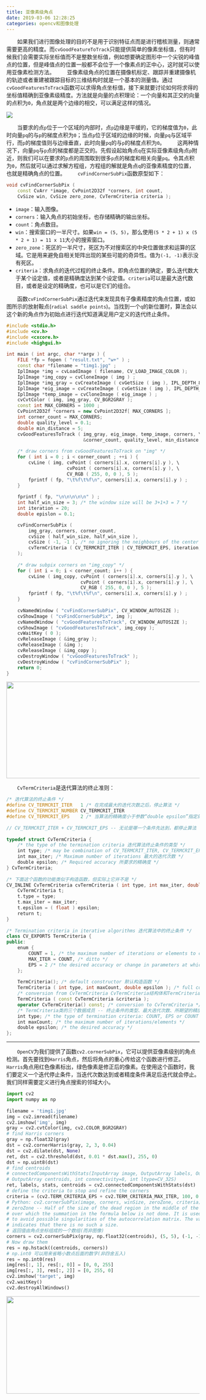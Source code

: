 ```yaml
---
title: 亚像素级角点
date: 2019-03-06 12:28:25
categories: opencv和图像处理
---
```

&emsp;&emsp;如果我们进行图像处理的目的不是用于识别特征点而是进行稽核测量，则通常需要更高的精度。而`cvGoodFeatureToTrack`只能提供简单的像素坐标值，但有时候我们会需要实际坐标值而不是整数坐标值，例如想要确定图形中一个尖锐的峰值点的位置，但是峰值点的位置一般都不会位于一个像素点的正中心，这时就可以使用亚像素检测方法。
&emsp;&emsp;亚像素级角点的位置在摄像机标定、跟踪并重建摄像机的轨迹或者重建被跟踪目标的三维结构时就是一个基本的测量值。通过`cvGoodFeaturesToTrack`函数可以求得角点坐标值，接下来就要讨论如何将求得的坐标值精确到亚像素级精度。方法就是向量的点积理论：一个向量和其正交的向量的点积为`0`，角点就是两个边缘的相交，可以满足这样的情况。

<img src="./亚像素级角点/1.png">

&emsp;&emsp;当要求的点`p`位于一个区域的内部时，点`p`边缘是平缓的，它的梯度值为`0`，此时向量`pq`的与`p`的梯度点积为`0`；当点`p`位于区域的边缘的时候，向量`pq`与区域平行，而`p`的梯度值则与边缘垂直，此时向量`pq`的与`p`的梯度点积为`0`。
&emsp;&emsp;这两种情况下，向量`pq`与`p`点的梯度都是正交的。先假设起始角点`q`在实际亚像素级角点`p`附近，则我们可以在要求的`p`点的周围取到很多`p`点的梯度和相关向量`pq`。令其点积为`0`，然后就可以通过求解方程组，方程组的解就是角点`q`的亚像素精度的位置，也就是精确角点的位置。
&emsp;&emsp;`cvFindCornerSubPix`函数原型如下：

``` cpp
void cvFindCornerSubPix (
    const CvArr *image, CvPoint2D32f *corners, int count,
    CvSize win, CvSize zero_zone, CvTermCriteria criteria );
```

- `image`：输入图像。
- `corners`：输入角点的初始坐标，也存储精确的输出坐标。
- `count`：角点数目。
- `win`：搜索窗口的一半尺寸。如果`win = (5, 5)`，那么使用`(5 * 2 + 1) x (5 * 2 + 1) = 11 x 11`大小的搜索窗口。
- `zero_zone`：死区的一半尺寸，死区为不对搜索区的中央位置做求和运算的区域。它是用来避免自相关矩阵出现的某些可能的奇异性。值为`(-1, -1)`表示没有死区。
- `criteria`：求角点的迭代过程的终止条件。即角点位置的确定，要么迭代数大于某个设定值，或者是精确度达到某个设定值。`criteria`可以是最大迭代数目，或者是设定的精确度，也可以是它们的组合。

&emsp;&emsp;函数`cvFindCornerSubPix`通过迭代来发现具有子像素精度的角点位置，或如图所示的放射鞍点(`radial saddle points`)。当找到一个`q`的新位置时，算法会以这个新的角点作为初始点进行迭代知道满足用户定义的迭代终止条件。

``` cpp
#include <stdio.h>
#include <cv.h>
#include <cxcore.h>
#include <highgui.h>
​
int main ( int argc, char **argv ) {
    FILE *fp = fopen ( "result.txt", "w+" ) ;
    const char *filename = "timg1.jpg" ;
    IplImage *img = cvLoadImage ( filename, CV_LOAD_IMAGE_COLOR );
    IplImage *img_copy = cvCloneImage ( img ) ;
    IplImage *img_gray = cvCreateImage ( cvGetSize ( img ), IPL_DEPTH_8U, 1 ) ;
    IplImage *eig_image = cvCreateImage ( cvGetSize ( img ), IPL_DEPTH_32F, 1 );
    IplImage *temp_image = cvCloneImage ( eig_image ) ;
    cvCvtColor ( img, img_gray, CV_BGR2GRAY );
    const int MAX_CORNERS = 1000 ;
    CvPoint2D32f *corners = new CvPoint2D32f[ MAX_CORNERS ];
    int corner_count = MAX_CORNERS;
    double quality_level = 0.1;
    double min_distance = 5;
    cvGoodFeaturesToTrack ( img_gray, eig_image, temp_image, corners, \
                            &corner_count, quality_level, min_distance );
​
    /* draw corners from cvGoodFeaturesToTrack on "img" */
    for ( int i = 0 ; i < corner_count ; ++i ) {
        cvLine ( img, cvPoint ( corners[i].x, corners[i].y ), \
                      cvPoint ( corners[i].x, corners[i].y ), \
                      CV_RGB ( 255, 0, 0 ), 5 );
        fprintf ( fp, "\t%f\t%f\n", corners[i].x, corners[i].y ) ;
    }
​
    fprintf ( fp, "\n\n\n\n\n" ) ;
    int half_win_size = 3; /* the window size will be 3+1+3 = 7 */
    int iteration = 20;
    double epislon = 0.1;

    cvFindCornerSubPix (
        img_gray, corners, corner_count,
        cvSize ( half_win_size, half_win_size ),
        cvSize ( -1, -1 ), /* no ignoring the neighbours of the center corner */
        cvTermCriteria ( CV_TERMCRIT_ITER | CV_TERMCRIT_EPS, iteration, epislon )
    );
​
    /* draw subpix corners on "img_copy" */
    for ( int i = 0; i < corner_count; i++ ) {
        cvLine ( img_copy, cvPoint ( corners[i].x, corners[i].y ), \
                           cvPoint ( corners[i].x, corners[i].y ), \
                           CV_RGB ( 255, 0, 0 ), 5 );
        fprintf ( fp, "\t%f\t%f\n", corners[i].x, corners[i].y ) ;
    }
​
    cvNamedWindow ( "cvFindCornerSubPix", CV_WINDOW_AUTOSIZE );
    cvShowImage ( "cvFindCornerSubPix", img );
    cvNamedWindow ( "cvGoodFeaturesToTrack", CV_WINDOW_AUTOSIZE );
    cvShowImage ( "cvGoodFeaturesToTrack", img_copy );
    cvWaitKey ( 0 );
    cvReleaseImage ( &img_gray );
    cvReleaseImage ( &img );
    cvReleaseImage ( &img_copy );
    cvDestroyWindow ( "cvGoodFeaturesToTrack" );
    cvDestroyWindow ( "cvFindCornerSubPix" );
    return 0;
}
```

<img src="./亚像素级角点/2.png" height="252" width="693">

&emsp;&emsp;`CvTermCriteria`是迭代算法的终止准则：

``` cpp
/* 迭代算法的终止条件 */
#define CV_TERMCRIT_ITER   1 /* 在完成最大的迭代次数之后，停止算法 */
#define CV_TERMCRIT_NUMBER CV_TERMCRIT_ITER
#define CV_TERMCRIT_EPS    2 /* 当算法的精确度小于参数“double epsilon”指定的精确度时，停止算法 */
​
// CV_TERMCRIT_ITER + CV_TERMCRIT_EPS -- 无论是哪一个条件先达到，都停止算法
​
typedef struct CvTermCriteria {
    /* the type of the termination criteria 迭代算法终止条件的类型 */
    int type; /* may be combination of CV_TERMCRIT_ITER, CV_TERMCRIT_EPS */
    int max_iter; /* Maximum number of iterations 最大的迭代次数 */
    double epsilon; /* Required accuracy 所要求的精确度 */
} CvTermCriteria;
​
/* 下面这个函数的功能类似于构造函数，但实际上它并不是 */
CV_INLINE CvTermCriteria cvTermCriteria ( int type, int max_iter, double epsilon ) {
    CvTermCriteria t;
    t.type = type;
    t.max_iter = max_iter;
    t.epsilon = ( float ) epsilon;
    return t;
}
​
/* Termination criteria in iterative algorithms 迭代算法中的终止条件 */
class CV_EXPORTS TermCriteria {
public:
    enum {
        COUNT = 1, /* the maximum number of iterations or elements to compute */
        MAX_ITER = COUNT, /* ditto */
        EPS = 2 /* the desired accuracy or change in parameters at which the iterative algorithm stops */
    };
​
    TermCriteria(); /* default constructor 默认构造函数 */
    TermCriteria ( int type, int maxCount, double epsilon ); /* full constructor 完全构造函数 */
    /* conversion from CvTermCriteria CvTermCriteria结构体和TermCriteria类的转换构造函数 */
    TermCriteria ( const CvTermCriteria &criteria );
    operator CvTermCriteria() const; /* conversion to CvTermCriteria */
    /* TermCriteria类的三个数据成员 -- 终止条件的类型、最大迭代次数、所期望的精度 */
    int type; /* the type of termination criteria: COUNT, EPS or COUNT + EPS */
    int maxCount; /* the maximum number of iterations/elements */
    double epsilon; /* the desired accuracy */
};
```

---

&emsp;&emsp;`OpenCV`为我们提供了函数`cv2.cornerSubPix`，它可以提供亚像素级别的角点检测。首先要找到`Harris`角点，然后将角点的重心传给这个函数进行修正。`Harris`角点用红色像素标出，绿色像素是修正后的像素。在使用这个函数时，我们要定义一个迭代停止条件，当迭代次数达到或者精度条件满足后迭代就会停止。我们同样需要定义进行角点搜索的邻域大小。

``` python
import cv2
import numpy as np
​
filename = 'timg1.jpg'
img = cv2.imread(filename)
cv2.imshow('img', img)
gray = cv2.cvtColor(img, cv2.COLOR_BGR2GRAY)
# find Harris corners
gray = np.float32(gray)
dst = cv2.cornerHarris(gray, 2, 3, 0.04)
dst = cv2.dilate(dst, None)
ret, dst = cv2.threshold(dst, 0.01 * dst.max(), 255, 0)
dst = np.uint8(dst)
# find centroids
# connectedComponentsWithStats(InputArray image, OutputArray labels, OutputArray stats,
# OutputArray centroids, int connectivity=8, int ltype=CV_32S)
ret, labels, stats, centroids = cv2.connectedComponentsWithStats(dst)
# define the criteria to stop and refine the corners
criteria = (cv2.TERM_CRITERIA_EPS + cv2.TERM_CRITERIA_MAX_ITER, 100, 0.001)
# Python: cv2.cornerSubPix(image, corners, winSize, zeroZone, criteria)
# zeroZone -- Half of the size of the dead region in the middle of the search zone
# over which the summation in the formula below is not done. It is used sometimes
# to avoid possible singularities of the autocorrelation matrix. The value of (-1,-1)
# indicates that there is no such a size.
# 返回值由角点坐标组成的一个数组(而非图像)
corners = cv2.cornerSubPix(gray, np.float32(centroids), (5, 5), (-1, -1), criteria)
# Now draw them
res = np.hstack((centroids, corners))
# np.int0 可以用来省略小数点后面的数字(非四舍五入)
res = np.int0(res)
img[res[:, 1], res[:, 0]] = [0, 0, 255]
img[res[:, 3], res[:, 2]] = [0, 255, 0]
cv2.imshow('target', img)
cv2.waitKey()
cv2.destroyAllWindows()
```

<img src="./亚像素级角点/2.png" height="254" width="710">